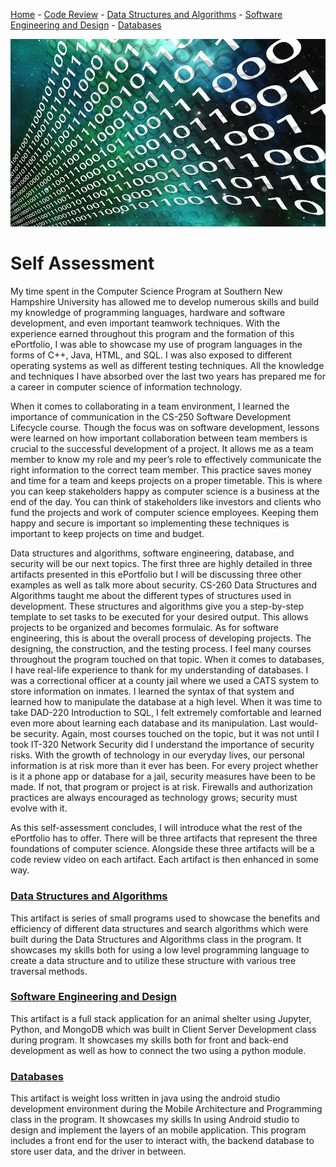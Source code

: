 [Home](index.md) - [Code Review](code_review.md) - [Data Structures and Algorithms](algorithms_data_structures.md) - [Software Engineering and Design](software_design_engineering.md) - [Databases](databases.md)

<center><img src="binary.jpg"></center>

# Self Assessment
My time spent in the Computer Science Program at Southern New Hampshire University has allowed me to develop numerous skills and build my knowledge of programming languages, hardware and software development, and even important teamwork techniques. With the experience earned throughout this program and the formation of this ePortfolio, I was able to showcase my use of program languages in the forms of C++, Java, HTML, and SQL. I was also exposed to different operating systems as well as different testing techniques. All the knowledge and techniques I have absorbed over the last two years has prepared me for a career in computer science of information technology.

When it comes to collaborating in a team environment, I learned the importance of communication in the CS-250 Software Development Lifecycle course. Though the focus was on software development, lessons were learned on how important collaboration between team members is crucial to the successful development of a project. It allows me as a team member to know my role and my peer’s role to effectively communicate the right information to the correct team member. This practice saves money and time for a team and keeps projects on a proper timetable. This is where you can keep stakeholders happy as computer science is a business at the end of the day. You can think of stakeholders like investors and clients who fund the projects and work of computer science employees. Keeping them happy and secure is important so implementing these techniques is important to keep projects on time and budget. 

Data structures and algorithms, software engineering, database, and security will be our next topics. The first three are highly detailed in three artifacts presented in this ePortfolio but I will be discussing three other examples as well as talk more about security. CS-260 Data Structures and Algorithms taught me about the different types of structures used in development. These structures and algorithms give you a step-by-step template to set tasks to be executed for your desired output. This allows projects to be organized and becomes formulaic. As for software engineering, this is about the overall process of developing projects. The designing, the construction, and the testing process. I feel many courses throughout the program touched on that topic. When it comes to databases, I have real-life experience to thank for my understanding of databases. I was a correctional officer at a county jail where we used a CATS system to store information on inmates. I learned the syntax of that system and learned how to manipulate the database at a high level. When it was time to take DAD-220 Introduction to SQL, I felt extremely comfortable and learned even more about learning each database and its manipulation. Last would-be security. Again, most courses touched on the topic, but it was not until I took IT-320 Network Security did I understand the importance of security risks. With the growth of technology in our everyday lives, our personal information is at risk more than it ever has been. For every project whether is it a phone app or database for a jail, security measures have been to be made. If not, that program or project is at risk. Firewalls and authorization practices are always encouraged as technology grows; security must evolve with it.

As this self-assessment concludes, I will introduce what the rest of the ePortfolio has to offer. There will be three artifacts that represent the three foundations of computer science. Alongside these three artifacts will be a code review video on each artifact. Each artifact is then enhanced in some way.

### [Data Structures and Algorithms](algorithms_data_structures.md)
This artifact is series of small programs used to showcase the benefits and efficiency of different data structures and search algorithms which were built during the Data Structures and Algorithms class in the program. It showcases my skills both for using a low level programming language to create a data structure and to utilize these structure with various tree traversal methods.

### [Software Engineering and Design](software_design_engineering.md)
This artifact is a full stack application for an animal shelter using Jupyter, Python, and MongoDB which was built in Client Server Development class during program. It showcases my skills both for front and back-end development as well as how to connect the two using a python module. 

### [Databases](databases.md)
This artifact is weight loss written in java using the android studio development environment during the Mobile Architecture and Programming class in the program. It showcases my skills In using Android studio to design and implement the layers of an mobile application. This program includes a front end for the user to interact with, the backend database to store user data, and the driver in between.
